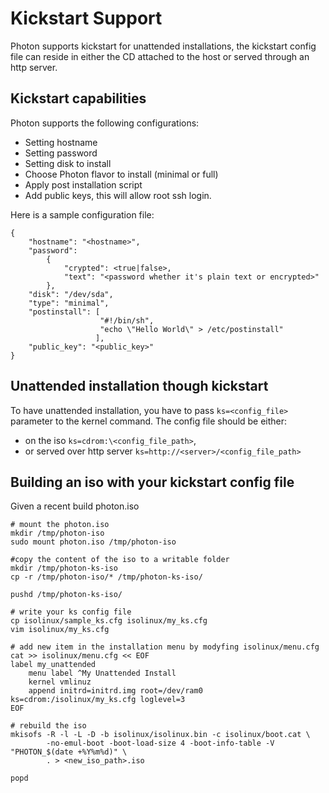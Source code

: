 # Kickstart Support

Photon supports kickstart for unattended installations, the kickstart config file can reside in either the CD attached to the host or served through an http server.

## Kickstart capabilities

Photon supports the following configurations:
* Setting hostname
* Setting password
* Setting disk to install
* Choose Photon flavor to install (minimal or full)
* Apply post installation script
* Add public keys, this will allow root ssh login.

Here is a sample configuration file:

```
{
    "hostname": "<hostname>",
    "password": 
        {
            "crypted": <true|false>,
            "text": "<password whether it's plain text or encrypted>"
        },
    "disk": "/dev/sda",
    "type": "minimal",
    "postinstall": [
                    "#!/bin/sh",
                    "echo \"Hello World\" > /etc/postinstall"
                   ],
    "public_key": "<public_key>"
}
```

## Unattended installation though kickstart
To have unattended installation, you have to pass `ks=<config_file>` parameter to the kernel command. The config file should be either:
* on the iso `ks=cdrom:\<config_file_path>`,
* or served over http server `ks=http://<server>/<config_file_path>`

## Building an iso with your kickstart config file
Given a recent build photon.iso
```
# mount the photon.iso
mkdir /tmp/photon-iso
sudo mount photon.iso /tmp/photon-iso

#copy the content of the iso to a writable folder
mkdir /tmp/photon-ks-iso
cp -r /tmp/photon-iso/* /tmp/photon-ks-iso/

pushd /tmp/photon-ks-iso/

# write your ks config file
cp isolinux/sample_ks.cfg isolinux/my_ks.cfg
vim isolinux/my_ks.cfg

# add new item in the installation menu by modyfing isolinux/menu.cfg
cat >> isolinux/menu.cfg << EOF
label my_unattended
	menu label ^My Unattended Install
	kernel vmlinuz
	append initrd=initrd.img root=/dev/ram0 ks=cdrom:/isolinux/my_ks.cfg loglevel=3
EOF

# rebuild the iso
mkisofs -R -l -L -D -b isolinux/isolinux.bin -c isolinux/boot.cat \
		-no-emul-boot -boot-load-size 4 -boot-info-table -V "PHOTON_$(date +%Y%m%d)" \
		. > <new_iso_path>.iso

popd
```
